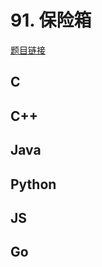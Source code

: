 # 91. 保险箱

[题目链接](https://kamacoder.com/problempage.php?pid=1131)

## C

## C++

## Java

## Python

## JS

## Go